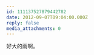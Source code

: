 ```yaml
---
id: 111137527879442782
date: 2012-09-07T09:04:00.000Z
reply: false
media_attachments: 0
---
```


好大的雨啊。 ​​​​

